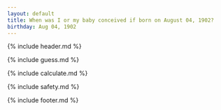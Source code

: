 ```yaml
---
layout: default
title: When was I or my baby conceived if born on August 04, 1902?
birthday: Aug 04, 1902
---
```


{% include header.md %}

{% include guess.md %}

{% include calculate.md %}

{% include safety.md %}

{% include footer.md %}



